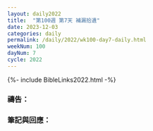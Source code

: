 ```yaml
---
layout: daily2022
title:  "第100週 第7天 補漏拾遺"
date: 2023-12-03
categories: daily
permalink: /daily/2022/wk100-day7-daily.html
weekNum: 100
dayNum: 7
cycle: 2022
---
```


{%- include BibleLinks2022.html -%}

### 禱告：

### 筆記與回應：
